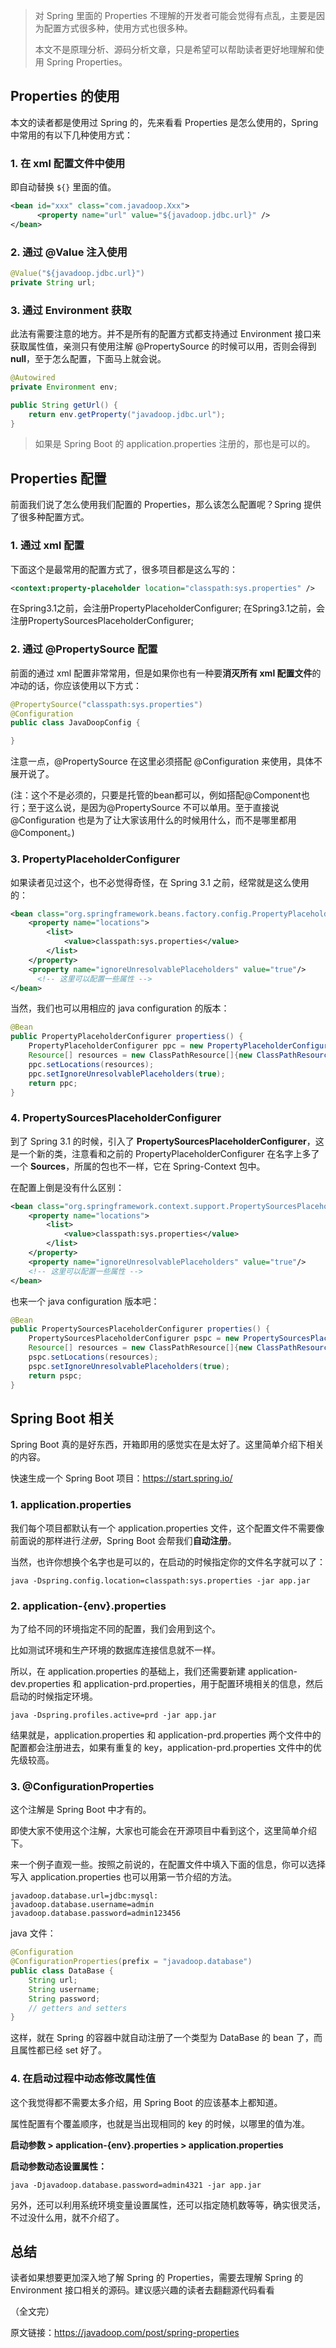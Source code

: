 

> 对 Spring 里面的 Properties 不理解的开发者可能会觉得有点乱，主要是因为配置方式很多种，使用方式也很多种。
>
> 本文不是原理分析、源码分析文章，只是希望可以帮助读者更好地理解和使用 Spring Properties。

## Properties 的使用

本文的读者都是使用过 Spring 的，先来看看 Properties 是怎么使用的，Spring 中常用的有以下几种使用方式：

### 1. 在 xml 配置文件中使用

即自动替换 `${}` 里面的值。

```xml
<bean id="xxx" class="com.javadoop.Xxx">
      <property name="url" value="${javadoop.jdbc.url}" />
</bean>
```



### 2. 通过 @Value 注入使用

```java
@Value("${javadoop.jdbc.url}")
private String url;
```



### 3. 通过 Environment 获取

此法有需要注意的地方。并不是所有的配置方式都支持通过 Environment 接口来获取属性值，亲测只有使用注解 @PropertySource 的时候可以用，否则会得到 **null**，至于怎么配置，下面马上就会说。

```java
@Autowired
private Environment env;

public String getUrl() {
    return env.getProperty("javadoop.jdbc.url");
}
```

> 如果是 Spring Boot 的 application.properties 注册的，那也是可以的。



## Properties 配置

前面我们说了怎么使用我们配置的 Properties，那么该怎么配置呢？Spring 提供了很多种配置方式。

### 1. 通过 xml 配置

下面这个是最常用的配置方式了，很多项目都是这么写的：

```xml
<context:property-placeholder location="classpath:sys.properties" />
```

在Spring3.1之前，会注册PropertyPlaceholderConfigurer;
在Spring3.1之前，会注册PropertySourcesPlaceholderConfigurer;

### 2. 通过 @PropertySource 配置

前面的通过 xml 配置非常常用，但是如果你也有一种要**消灭所有 xml 配置文件**的冲动的话，你应该使用以下方式：

```java
@PropertySource("classpath:sys.properties")
@Configuration
public class JavaDoopConfig {

}
```

注意一点，@PropertySource 在这里必须搭配 @Configuration 来使用，具体不展开说了。

(注：这个不是必须的，只要是托管的bean都可以，例如搭配@Component也行；至于这么说，是因为@PropertySource 不可以单用。至于直接说 @Configuration 也是为了让大家该用什么的时候用什么，而不是哪里都用 @Component。)

### 3. PropertyPlaceholderConfigurer

如果读者见过这个，也不必觉得奇怪，在 Spring 3.1 之前，经常就是这么使用的：

```xml
<bean class="org.springframework.beans.factory.config.PropertyPlaceholderConfigurer">
    <property name="locations">
        <list>
            <value>classpath:sys.properties</value>
        </list>
    </property>
    <property name="ignoreUnresolvablePlaceholders" value="true"/>
      <!-- 这里可以配置一些属性 -->
</bean>
```

当然，我们也可以用相应的 java configuration 的版本：

```java
@Bean
public PropertyPlaceholderConfigurer propertiess() {
    PropertyPlaceholderConfigurer ppc = new PropertyPlaceholderConfigurer();
    Resource[] resources = new ClassPathResource[]{new ClassPathResource("sys.properties")};
    ppc.setLocations(resources);
    ppc.setIgnoreUnresolvablePlaceholders(true);
    return ppc;
}
```



### 4. PropertySourcesPlaceholderConfigurer

到了 Spring 3.1 的时候，引入了 **PropertySourcesPlaceholderConfigurer**，这是一个新的类，注意看和之前的 PropertyPlaceholderConfigurer 在名字上多了一个 **Sources**，所属的包也不一样，它在 Spring-Context 包中。

在配置上倒是没有什么区别：

```xml
<bean class="org.springframework.context.support.PropertySourcesPlaceholderConfigurer">
    <property name="locations">
        <list>
            <value>classpath:sys.properties</value>
        </list>
    </property>
    <property name="ignoreUnresolvablePlaceholders" value="true"/>
    <!-- 这里可以配置一些属性 -->
</bean>
```

也来一个 java configuration 版本吧：

```java
@Bean
public PropertySourcesPlaceholderConfigurer properties() {
    PropertySourcesPlaceholderConfigurer pspc = new PropertySourcesPlaceholderConfigurer();
    Resource[] resources = new ClassPathResource[]{new ClassPathResource("sys.properties")};
    pspc.setLocations(resources);
    pspc.setIgnoreUnresolvablePlaceholders(true);
    return pspc;
}
```



## Spring Boot 相关

Spring Boot 真的是好东西，开箱即用的感觉实在是太好了。这里简单介绍下相关的内容。

快速生成一个 Spring Boot 项目：<https://start.spring.io/>

### 1. application.properties

我们每个项目都默认有一个 application.properties 文件，这个配置文件不需要像前面说的那样进行*注册*，Spring Boot 会帮我们**自动注册**。

当然，也许你想换个名字也是可以的，在启动的时候指定你的文件名字就可以了：

```shell
java -Dspring.config.location=classpath:sys.properties -jar app.jar
```



### 2. application-{env}.properties

为了给不同的环境指定不同的配置，我们会用到这个。

比如测试环境和生产环境的数据库连接信息就不一样。

所以，在 application.properties 的基础上，我们还需要新建 application-dev.properties 和 application-prd.properties，用于配置环境相关的信息，然后启动的时候指定环境。

```shell
java -Dspring.profiles.active=prd -jar app.jar
```

结果就是，application.properties 和 application-prd.properties 两个文件中的配置都会注册进去，如果有重复的 key，application-prd.properties 文件中的优先级较高。



### 3. @ConfigurationProperties

这个注解是 Spring Boot 中才有的。

即使大家不使用这个注解，大家也可能会在开源项目中看到这个，这里简单介绍下。

来一个例子直观一些。按照之前说的，在配置文件中填入下面的信息，你可以选择写入 application.properties 也可以用第一节介绍的方法。

```properties
javadoop.database.url=jdbc:mysql:
javadoop.database.username=admin
javadoop.database.password=admin123456
```

java 文件：

```java
@Configuration
@ConfigurationProperties(prefix = "javadoop.database")
public class DataBase {
    String url;
    String username;
    String password;
    // getters and setters
}
```

这样，就在 Spring 的容器中就自动注册了一个类型为 DataBase 的 bean 了，而且属性都已经 set 好了。



### 4. 在启动过程中动态修改属性值

这个我觉得都不需要太多介绍，用 Spring Boot 的应该基本上都知道。

属性配置有个覆盖顺序，也就是当出现相同的 key 的时候，以哪里的值为准。

**启动参数 > application-{env}.properties > application.properties**

**启动参数动态设置属性：**

```shell
java -Djavadoop.database.password=admin4321 -jar app.jar
```

另外，还可以利用系统环境变量设置属性，还可以指定随机数等等，确实很灵活，不过没什么用，就不介绍了。



## 总结

读者如果想要更加深入地了解 Spring 的 Properties，需要去理解 Spring 的 Environment 接口相关的源码。建议感兴趣的读者去翻翻源代码看看

（全文完）

原文链接：https://javadoop.com/post/spring-properties